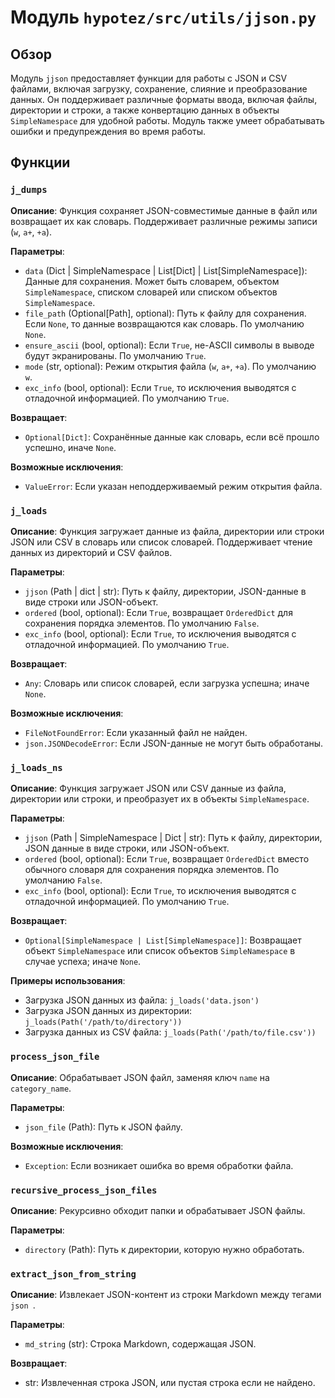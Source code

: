 # Модуль `hypotez/src/utils/jjson.py`

## Обзор

Модуль `jjson` предоставляет функции для работы с JSON и CSV файлами, включая загрузку, сохранение, слияние и преобразование данных. Он поддерживает различные форматы ввода, включая файлы, директории и строки, а также конвертацию данных в объекты `SimpleNamespace` для удобной работы.  Модуль также умеет обрабатывать ошибки и предупреждения во время работы.

## Функции

### `j_dumps`

**Описание**: Функция сохраняет JSON-совместимые данные в файл или возвращает их как словарь. Поддерживает различные режимы записи (`w`, `a+`, `+a`).

**Параметры**:

- `data` (Dict | SimpleNamespace | List[Dict] | List[SimpleNamespace]): Данные для сохранения. Может быть словарем, объектом `SimpleNamespace`, списком словарей или списком объектов `SimpleNamespace`.
- `file_path` (Optional[Path], optional): Путь к файлу для сохранения. Если `None`, то данные возвращаются как словарь. По умолчанию `None`.
- `ensure_ascii` (bool, optional): Если `True`, не-ASCII символы в выводе будут экранированы. По умолчанию `True`.
- `mode` (str, optional): Режим открытия файла (`w`, `a+`, `+a`). По умолчанию `w`.
- `exc_info` (bool, optional): Если `True`, то исключения выводятся с отладочной информацией. По умолчанию `True`.

**Возвращает**:

- `Optional[Dict]`: Сохранённые данные как словарь, если всё прошло успешно, иначе `None`.

**Возможные исключения**:

- `ValueError`: Если указан неподдерживаемый режим открытия файла.


### `j_loads`

**Описание**: Функция загружает данные из файла, директории или строки JSON или CSV в словарь или список словарей. Поддерживает чтение данных из директорий и CSV файлов.

**Параметры**:

- `jjson` (Path | dict | str): Путь к файлу, директории, JSON-данные в виде строки или JSON-объект.
- `ordered` (bool, optional): Если `True`, возвращает `OrderedDict` для сохранения порядка элементов. По умолчанию `False`.
- `exc_info` (bool, optional): Если `True`, то исключения выводятся с отладочной информацией. По умолчанию `True`.

**Возвращает**:

- `Any`: Словарь или список словарей, если загрузка успешна; иначе `None`.

**Возможные исключения**:

- `FileNotFoundError`: Если указанный файл не найден.
- `json.JSONDecodeError`: Если JSON-данные не могут быть обработаны.


### `j_loads_ns`

**Описание**: Функция загружает JSON или CSV данные из файла, директории или строки, и преобразует их в объекты `SimpleNamespace`.

**Параметры**:

- `jjson` (Path | SimpleNamespace | Dict | str): Путь к файлу, директории, JSON данные в виде строки, или JSON-объект.
- `ordered` (bool, optional): Если `True`, возвращает `OrderedDict` вместо обычного словаря для сохранения порядка элементов. По умолчанию `False`.
- `exc_info` (bool, optional): Если `True`, то исключения выводятся с отладочной информацией. По умолчанию `True`.

**Возвращает**:

- `Optional[SimpleNamespace | List[SimpleNamespace]]`: Возвращает объект `SimpleNamespace` или список объектов `SimpleNamespace` в случае успеха; иначе `None`.

**Примеры использования**:

- Загрузка JSON данных из файла: `j_loads('data.json')`
- Загрузка JSON данных из директории: `j_loads(Path('/path/to/directory'))`
- Загрузка данных из CSV файла: `j_loads(Path('/path/to/file.csv'))`


### `process_json_file`

**Описание**: Обрабатывает JSON файл, заменяя ключ `name` на `category_name`.

**Параметры**:

- `json_file` (Path): Путь к JSON файлу.

**Возможные исключения**:

- `Exception`: Если возникает ошибка во время обработки файла.



### `recursive_process_json_files`

**Описание**: Рекурсивно обходит папки и обрабатывает JSON файлы.

**Параметры**:

- `directory` (Path): Путь к директории, которую нужно обработать.


### `extract_json_from_string`

**Описание**: Извлекает JSON-контент из строки Markdown между тегами ```json ```.

**Параметры**:

- `md_string` (str): Строка Markdown, содержащая JSON.

**Возвращает**:

- str: Извлеченная строка JSON, или пустая строка если не найдено.